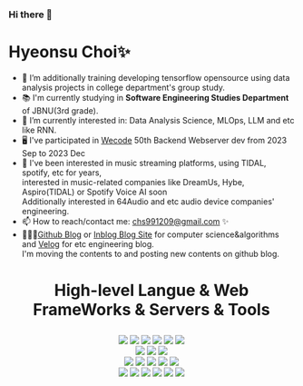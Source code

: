 ### Hi there 👋
<h1> Hyeonsu Choi✨</h1>

- 🌱 I’m additionally training developing tensorflow opensource using data analysis projects in college department's group study.
- 📚 I'm currently studying in <b> Software Engineering Studies Department </b> of JBNU(3rd grade).
- 🧐 I’m currently interested in: Data Analysis Science, MLOps, LLM and etc like RNN.
- 🖥️ I've participated in <a href="https://wecode.co.kr">Wecode</a> 50th Backend Webserver dev from 2023 Sep to 2023 Dec
- 🎸 I've been interested in music streaming platforms, using TIDAL, spotify, etc for years, <br>interested in music-related companies like DreamUs, Hybe, Aspiro(TIDAL) or Spotify Voice AI soon<br> Additionally interested in 64Audio and etc audio device companies' engineering.
- 📫 How to reach/contact me: chs991209@gmail.com ✨
- 🧑🏼‍💻<a href="https://chs991209.github.io">Github Blog</a> or <a href="https://inblog.ai/software-engineering?traffic_type=internal">Inblog Blog Site</a> for computer science&algorithms and <a href="https://velog.io/@wecccccokio/posts">Velog</a> for etc engineering blog. <br>I'm moving the contents to and posting new contents on github blog.</br>

<p></p>
<p></p>

# <p align="center"><b>High-level Langue & Web FrameWorks & Servers & Tools</b></p>
<p></p>
<div align="center">
   <img src="https://img.shields.io/badge/python-3766ab?style=for-the-badge&logo=Python&logoColor=yellow">
  <img src="https://img.shields.io/badge/tensorflow-FF8E01?style=for-the-badge&logo=Tensorflow&logoColor=white">
  <img src="https://img.shields.io/badge/Java-d91e20?style=for-the-badge&logo=Java&logoColor=white">
  <img src="https://img.shields.io/badge/typescript-2E79C7?style=for-the-badge&logo=typescript&logoColor=white">
  <img src="https://img.shields.io/badge/javascript-F7DF1E?style=for-the-badge&logo=javascript&logoColor=black">
  <img src="https://img.shields.io/badge/node.js-339933?style=for-the-badge&logo=Node.js&logoColor=white">
  <br>
  <img src="https://img.shields.io/badge/django-092e20?style=for-the-badge&logo=Django&logoColor=white">
  <img src="https://img.shields.io/badge/nestjs-e1214f?style=for-the-badge&logo=Nestjs&logoColor=hotpink">  
  <img src="https://img.shields.io/badge/express-000000?style=for-the-badge&logo=express&logoColor=yellow">  
  <br>
   
  <img src="https://img.shields.io/badge/mysql-4479A1?style=for-the-badge&logo=mysql&logoColor=white">
   <img src="https://img.shields.io/badge/TypeOrm-FE0702?style=for-the-badge&logo=TypeOrm&logoColor=orange">
   <img src="https://img.shields.io/badge/AWS-FF9901?style=for-the-badge&logo=AmazonWebServices&logoColor=white">
  <img src="https://img.shields.io/badge/html5-E34F26?style=for-the-badge&logo=html5&logoColor=white">
  <img src="https://img.shields.io/badge/css-1572B6?style=for-the-badge&logo=css3&logoColor=white">
  <br>
    <img src="https://img.shields.io/badge/Jetbrains-C407A8?style=for-the-badge&logo=Jetbrains&logoColor=black">
    <img src="https://img.shields.io/badge/Pycharm-24DB76?style=for-the-badge&logo=Pycharm&logoColor=black">
   <img src="https://img.shields.io/badge/IntelliJ-E4305D?style=for-the-badge&logo=IntelliJidea&logoColor=black">
   <img src="https://img.shields.io/badge/WebStorm-59D7F3?style=for-the-badge&logo=WebStorm&logoColor=black">
   <img src="https://img.shields.io/badge/DataGrip-2BD58E?style=for-the-badge&logo=DataGrip&logoColor=black">
      <img src="https://img.shields.io/badge/AndroidStudio-4285F4?style=for-the-badge&logo=AndroidStudio&logoColor=lightgreen">






  </br>
</div>


<!--
**chs991209/chs991209** is a ✨ _special_ ✨ repository because its `README.md` (this file) appears on your GitHub profile.

Here are some ideas to get you started:

- 🔭 I’m currently working on ...
- 🌱 I’m currently learning ...
- 👯 I’m looking to collaborate on ...
- 🤔 I’m looking for help with ...
- 💬 Ask me about ...
- 📫 How to reach me: ...
- 😄 Pronouns: ...
- ⚡ Fun fact: ...
-->
